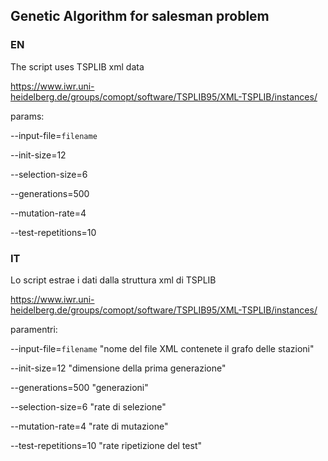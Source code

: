 ## Genetic Algorithm for salesman problem

### EN

The script uses TSPLIB xml data

https://www.iwr.uni-heidelberg.de/groups/comopt/software/TSPLIB95/XML-TSPLIB/instances/

params:

--input-file=`filename`

--init-size=12 

--selection-size=6 

--generations=500 

--mutation-rate=4

--test-repetitions=10

### IT

Lo script estrae i dati dalla struttura xml di TSPLIB

https://www.iwr.uni-heidelberg.de/groups/comopt/software/TSPLIB95/XML-TSPLIB/instances/

paramentri:

--input-file=`filename` "nome del file XML contenete il grafo delle stazioni"

--init-size=12 "dimensione della prima generazione"

--generations=500 "generazioni" 

--selection-size=6 "rate di selezione"

--mutation-rate=4 "rate di mutazione"

--test-repetitions=10 "rate ripetizione del test"